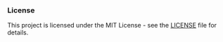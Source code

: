 


### License
This project is licensed under the MIT License - see the [LICENSE](./LICENSE) file for details.
